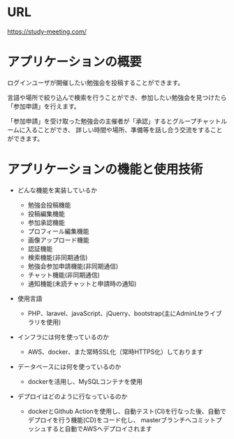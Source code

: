 # URL
https://study-meeting.com/

# アプリケーションの概要
ログインユーザが開催したい勉強会を投稿することができます。

言語や場所で絞り込んで検索を行うことができ、参加したい勉強会を見つけたら「参加申請」を行えます。

「参加申請」を受け取った勉強会の主催者が「承認」するとグループチャットルームに入ることができ、
詳しい時間や場所、準備等を話し合う交流をすることができます。

# アプリケーションの機能と使用技術
* どんな機能を実装しているか
  - 勉強会投稿機能
  - 投稿編集機能
  - 参加承認機能
  - プロフィール編集機能
  - 画像アップロード機能
  - 認証機能
  - 検索機能(非同期通信)
  - 勉強会参加申請機能(非同期通信)
  - チャット機能(非同期通信)
  - 通知機能(未読チャットと申請時の通知)

* 使用言語

  - PHP、laravel、javaScript、jQuerry、bootstrap(主にAdminLteライブラリを使用)
 
* インフラには何を使っているのか
  - AWS、docker、また常時SSL化（常時HTTPS化）しております

* データベースには何を使っているのか
  - dockerを活用し、MySQLコンテナを使用

* デプロイはどのように行なっているのか
  - dockerとGithub Actionを使用し、自動テスト(CI)を行なった後、自動でデプロイを行う機能(CD)をコード化し、
    masterブランチへコミットプッシュすると自動でAWSへデプロイされます
